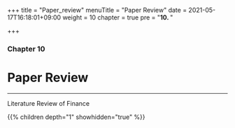 +++
title = "Paper_review"
menuTitle = "Paper Review"
date = 2021-05-17T16:18:01+09:00
weight = 10
chapter = true
pre = "<b>10. </b>"

+++

### Chapter 10

# Paper Review

---

Literature Review of Finance

{{% children depth="1" showhidden="true" %}}
